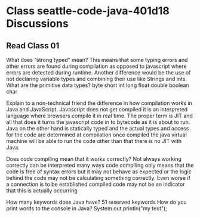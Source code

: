 # Class seattle-code-java-401d18 Discussions 

## Read Class 01

What does “strong typed” mean?
This means that some typing errors and other errors are found during compilation as opposed to javascript where errors are detected during runtime. Another difference would be the use of not declaring variable types and combining their use like Strings and ints. 
What are the primitive data types?
byte
short
int 
long
float 
double 
boolean
char

Explain to a non-technical friend the difference in how compilation works in Java and JavaScript.
Javascript does not get compiled it is an interpreted language where browsers compile it in real time. The proper term is JIT and all that does it turns the javascript code in to bytecode as it is about to run. Java on the other hand is statically typed and the actual types and access for the code are determined at compilation once compiled the java virtual machine will be able to run the code other than that there is no JIT with Java. 

Does code compiling mean that it works correctly?
Not always working correctly can be interpreted many ways code compiling only means that the code is free of syntax errors but it may not behave as expected or the logic behind the code may not be calculating something correctly. Even worse if a connection is to be established compiled code may not be an indicator that this is actually occurring 


How many keywords does Java have? 51 reserved keywords 
How do you print words to the console in Java? System.out.println("my text");


